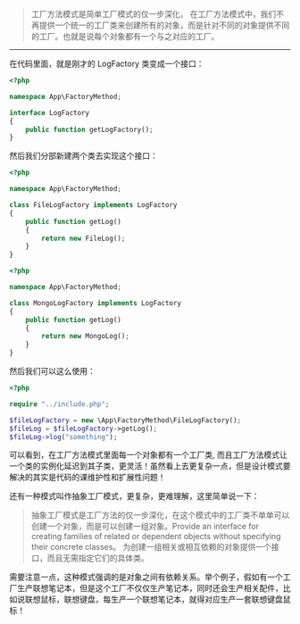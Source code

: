>工厂方法模式是简单工厂模式的仅一步深化， 在工厂方法模式中，我们不再提供一个统一的工厂类来创建所有的对象，而是针对不同的对象提供不同的工厂。也就是说每个对象都有一个与之对应的工厂。

---
在代码里面，就是刚才的 LogFactory 类变成一个接口：
```php
<?php

namespace App\FactoryMethod;

interface LogFactory
{
    public function getLogFactory();
}
```
然后我们分部新建两个类去实现这个接口：

```php
<?php

namespace App\FactoryMethod;

class FileLogFactory implements LogFactory
{
    public function getLog()
    {
        return new FileLog();
    }
}
```
```php
<?php

namespace App\FactoryMethod;

class MongoLogFactory implements LogFactory
{
    public function getLog()
    {
        return new MongoLog();
    }
}
```
然后我们可以这么使用：

```php
<?php

require "../include.php";

$fileLogFactory = new \App\FactoryMethod\FileLogFactory();
$fileLog = $fileLogFactory->getLog();
$fileLog->log("something");
```

可以看到，在工厂方法模式里面每一个对象都有一个工厂类, 而且工厂方法模式让一个类的实例化延迟到其子类，更灵活！虽然看上去更复杂一点，但是设计模式要解决的其实是代码的课维护性和扩展性问题！

还有一种模式叫作抽象工厂模式，更复杂，更难理解，这里简单说一下：
>抽象工厂模式是工厂方法的仅一步深化，在这个模式中的工厂类不单单可以创建一个对象，而是可以创建一组对象。Provide an interface for creating families of related or dependent objects without specifying their concrete classes。 为创建一组相关或相互依赖的对象提供一个接口，而且无需指定它们的具体类。
    
需要注意一点，这种模式强调的是对象之间有依赖关系。举个例子，假如有一个工厂生产联想笔记本，但是这个工厂不仅仅生产笔记本，同时还会生产相关配件，比如说联想鼠标，联想键盘，每生产一个联想笔记本，就得对应生产一套联想键盘鼠标！